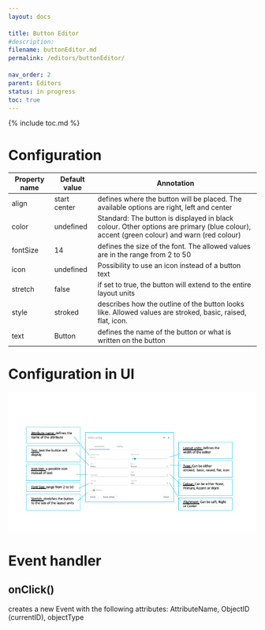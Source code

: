 ```yaml
---
layout: docs

title: Button Editor
#description:
filename: buttonEditor.md
permalink: /editors/buttonEditor/

nav_order: 2
parent: Editors
status: in progress
toc: true
---
```


{% include toc.md %}


# Configuration

|Property name| Default value | Annotation |
|--|--|--|
|align|start center|defines where the button will be placed. The available options are right, left and center|
|color|undefined|Standard: The button is displayed in black colour. Other options are primary (blue colour), accent (green colour) and warn (red colour)|
|fontSize|14|defines the size of the font. The allowed values are in the range from 2 to 50|
|icon|undefined|Possibility to use an icon instead of a button text|
|stretch|false|if set to true, the button will extend to the entire layout units|
|style|stroked|describes how the outline of the button looks like. Allowed values are stroked, basic, raised, flat, icon.|
|text|Button|defines the name of the button or what is written on the button|


# Configuration in UI

![UIButton.png](/img/UIButton-b7f0a407-ae60-40a8-a688-526e85542da9.png)

# Event handler

## onClick()
creates a new Event with the following attributes: AttributeName, ObjectID (currentID), objectType



